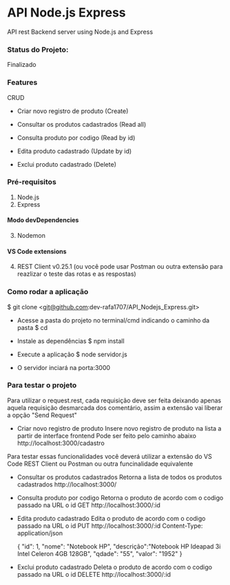 # API Node.js Express
API rest Backend server using Node.js and Express

### Status do Projeto:
Finalizado

### Features
CRUD

* Criar novo registro de produto (Create)

* Consultar os produtos cadastrados (Read all)

* Consulta produto por codigo (Read by id)

* Edita produto cadastrado (Update by id)

* Exclui produto cadastrado (Delete)


### Pré-requisitos 
1. Node.js
2. Express

#### Modo devDependencies
3. Nodemon

#### VS Code extensions
4. REST Client v0.25.1
(ou você pode usar Postman ou outra extensão para reazlizar o teste das rotas e as respostas)

### Como rodar a aplicação
$ git clone <git@github.com:dev-rafa1707/API_Nodejs_Express.git>

* Acesse a pasta do projeto no terminal/cmd indicando o caminho da pasta
$ cd <path>

* Instale as dependências
$ npm install

* Execute a aplicação 
$ node servidor.js
* O servidor inciará na porta:3000

### Para testar o projeto

Para utilizar o request.rest, cada requisição deve ser feita deixando apenas
aquela requisição desmarcada dos comentário, assim a extensão vai liberar a opção
"Send Request"

* Criar novo registro de produto
Insere novo registro de produto na lista a partir de interface frontend
Pode ser feito pelo caminho abaixo
http://localhost:3000/cadastro


Para testar essas funcionalidades você deverá utilizar a extensão do VS Code REST Client
ou Postman ou outra funcinalidade equivalente

* Consultar os produtos cadastrados
Retorna a lista de todos os produtos cadastrados
http://localhost:3000/

* Consulta produto por codigo
Retorna o produto de acordo com o codigo passado na URL o id
GET http://localhost:3000/:id

* Edita produto cadastrado
Edita o produto de acordo com o codigo passado na URL o id
PUT http://localhost:3000/:id
    Content-Type: application/json

   {
     "id": 1,
     "nome": "Notebook HP",
     "descrição":"Notebook HP Ideapad 3i Intel Celeron 4GB 128GB",
     "qdade": "55",
     "valor": "1952"
   }

* Exclui produto cadastrado
Deleta o produto de acordo com o codigo passado na URL o id
DELETE http://localhost:3000/:id








